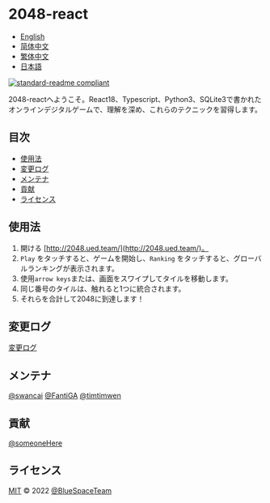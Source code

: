 <!--
 * @Author: fantiga
 * @Date: 2022-06-16 12:51:39
 * @LastEditTime: 2022-07-02 16:59:44
 * @LastEditors: fantiga
 * @Description: 
 * @FilePath: /2048-react/README.ja.md
-->
# 2048-react

- [English](README.md)
- [简体中文](README.zh-CN.md)
- [繁体中文](README.zh-TW.md)
- [日本語](README.ja.md)

[![standard-readme compliant](https://img.shields.io/badge/standard--readme-OK-green.svg?style=flat-square)](https://github.com/RichardLitt/standard-readme)

2048-reactへようこそ。React18、Typescript、Python3、SQLite3で書かれたオンラインデジタルゲームで、理解を深め、これらのテクニックを習得します。

## 目次

- [使用法](#使用法)
- [変更ログ](#変更ログ)
- [メンテナ](#メンテナ)
- [貢献](#貢献)
- [ライセンス](#ライセンス)

## 使用法

1. 開ける [http://2048.ued.team/](http://2048.ued.team/)。
2. `Play` をタッチすると、ゲームを開始し、`Ranking` をタッチすると、グローバルランキングが表示されます。
3. 使用`arrow keys`または、画面をスワイプしてタイルを移動します。
4. 同じ番号のタイルは、触れると1つに統合されます。
5. それらを合計して2048に到達します！

## 変更ログ

[変更ログ](https://github.com/BlueSpaceTeam/2048-react/blob/main/CHANGELOG.md)

## メンテナ

[@swancai](https://github.com/swancai)
[@FantiGA](https://github.com/FantiGA)
[@timtimwen](https://github.com/timtimwen)

## 貢献

[@someoneHere](https://github.com/someoneHere)

## ライセンス

[MIT](LICENSE)  © 2022 [@BlueSpaceTeam](https://github.com/BlueSpaceTeam)

